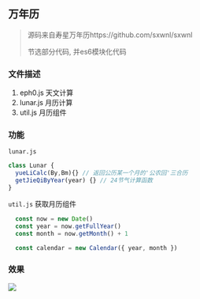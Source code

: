 ## 万年历

>
> 源码来自寿星万年历https://github.com/sxwnl/sxwnl
>
> 节选部分代码, 并es6模块化代码
>


### 文件描述
1.  eph0.js 天文计算
2.  lunar.js 月历计算
3.  util.js 月历组件


### 功能
`lunar.js`
```js
class Lunar {
  yueLiCalc(By,Bm){} // 返回公历某一个月的'公农回'三合历
  getJieQiByYear(year) {} // 24节气计算函数
}
```

`util.js` 获取月历组件
```js
  const now = new Date()
  const year = now.getFullYear()
  const month = now.getMonth() + 1

  const calendar = new Calendar({ year, month })
```

### 效果
![](https://github.com/WuLianN/calendar/blob/main/images/1.png)
